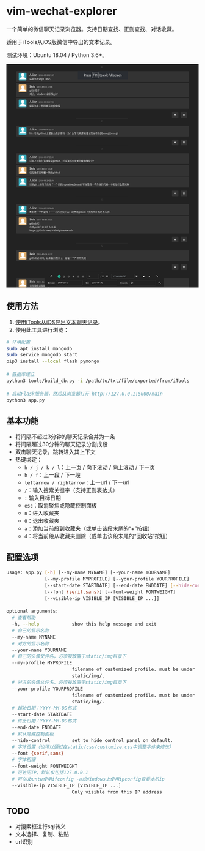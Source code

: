# vim-wechat-explorer

一个简单的微信聊天记录浏览器。支持日期查找、正则查找、对话收藏。

适用于iTools从iOS版微信中导出的文本记录。

测试环境：Ubuntu 18.04 /  Python 3.6+。

<img src="static/img/screenshot.png" alt="screenshot" style="zoom:150%;" />

## 使用方法

1. [使用iTools从iOS导出文本聊天记录](https://www.zhihu.com/question/20776328/answer/716902617)。
2. 使用此工具进行浏览：

``` bash
# 环境配置
sudo apt install mongodb
sudo service mongodb start
pip3 install --local flask pymongo

# 数据库建立
python3 tools/build_db.py -i /path/to/txt/file/exported/from/iTools

# 启动Flask服务器，然后从浏览器打开 http://127.0.0.1:5000/main
python3 app.py
```

## 基本功能

- 将间隔不超过3分钟的聊天记录合并为一条
- 将间隔超过30分钟的聊天记录分割成段
- 双击聊天记录，跳转进入其上下文
- 热键绑定：
  - `h / j / k / l`：上一页 / 向下滚动 / 向上滚动 / 下一页
  - `b / f`：上一段 / 下一段
  - `leftarrow / rightarrow`：上一url / 下一url
  - `/`：输入搜索关键字（支持正则表达式）
  - `:` 输入目标日期
  - `esc`：取消聚焦或隐藏控制面板
  - `n`：进入收藏夹
  - `0`：退出收藏夹
  - `a`：添加当前段到收藏夹（或单击该段末尾的“+”按钮）
  - `d`：将当前段从收藏夹删除（或单击该段末尾的“回收站”按钮）

## 配置选项

```bash
usage: app.py [-h] [--my-name MYNAME] [--your-name YOURNAME]
              [--my-profile MYPROFILE] [--your-profile YOURPROFILE]
              [--start-date STARTDATE] [--end-date ENDDATE] [--hide-control]
              [--font {serif,sans}] [--font-weight FONTWEIGHT]
              [--visible-ip VISIBLE_IP [VISIBLE_IP ...]]

optional arguments:
  # 查看帮助
  -h, --help            show this help message and exit
  # 自己的显示名称
  --my-name MYNAME
  # 对方的显示名称
  --your-name YOURNAME
  # 自己的头像文件名，必须被放置于static/img目录下
  --my-profile MYPROFILE
                        filename of customized profile. must be under
                        static/img/.
  # 对方的头像文件名，必须被放置于static/img目录下
  --your-profile YOURPROFILE
                        filename of customized profile. must be under
                        static/img/.
  # 起始日期：YYYY-MM-DD格式
  --start-date STARTDATE
  # 终止日期：YYYY-MM-DD格式
  --end-date ENDDATE
  # 默认隐藏控制面板
  --hide-control        set to hide control panel on default.
  # 字体设置（也可以通过在static/css/customize.css中调整字体来修改）
  --font {serif,sans}
  # 字体粗细
  --font-weight FONTWEIGHT
  # 可访问IP，默认仅包括127.0.0.1
  # 可在Ubuntu使用ifconfig -a或Windows上使用ipconfig查看本机ip
  --visible-ip VISIBLE_IP [VISIBLE_IP ...]
                        Only visible from this IP address
```

## TODO

- 对搜索框进行sql转义
- 文本选择、复制、粘贴
- url识别

